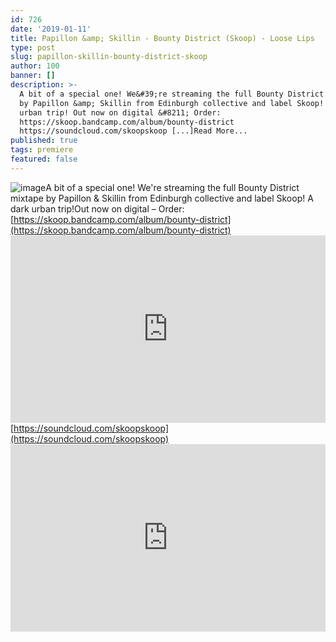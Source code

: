 ```yaml
---
id: 726
date: '2019-01-11'
title: Papillon &amp; Skillin - Bounty District (Skoop) - Loose Lips
type: post
slug: papillon-skillin-bounty-district-skoop
author: 100
banner: []
description: >-
  A bit of a special one! We&#39;re streaming the full Bounty District mixtape
  by Papillon &amp; Skillin from Edinburgh collective and label Skoop! A dark
  urban trip! Out now on digital &#8211; Order:
  https://skoop.bandcamp.com/album/bounty-district
  https://soundcloud.com/skoopskoop [...]Read More...
published: true
tags: premiere
featured: false
---
```

![image](../undefined)A bit of a special one! We're streaming the full Bounty District mixtape by Papillon & Skillin from Edinburgh collective and label Skoop! A dark urban trip!Out now on digital – Order: [https://skoop.bandcamp.com/album/bounty-district](https://skoop.bandcamp.com/album/bounty-district)<iframe width='100%' height='300' scrolling='no' frameborder='no' allow='autoplay' src='https://w.soundcloud.com/player/?url=https%3A//api.soundcloud.com/tracks/557285598&color=%23ff5500&auto_play=false&hide_related=false&show_comments=true&show_user=true&show_reposts=false&show_teaser=true'></iframe>[https://soundcloud.com/skoopskoop](https://soundcloud.com/skoopskoop)<iframe width='100%' height='300' scrolling='no' frameborder='no' allow='autoplay' src='https://www.youtube.com/embed/koMRMH7fUs0'></iframe>